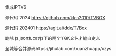 集成IPTV6 

源代码  2024
https://github.com/klcb2010/TVBOX


源代码 202401
https://agit.ai/ddx/TVBox



删除 js.json和cat/js下的两个YQK文件才能自定义


圣城等合并源码https://jihulab.com/xuanzhuapp/xzys
